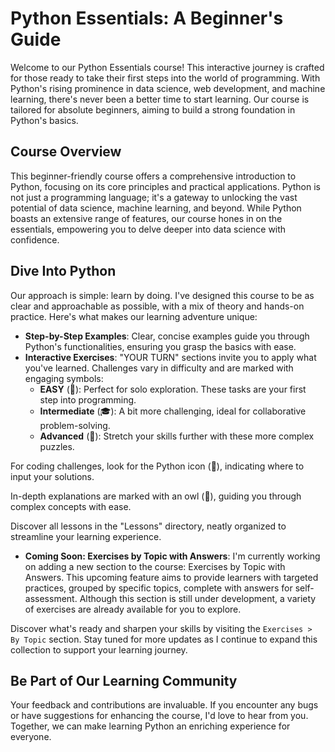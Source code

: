 # Python Essentials: A Beginner's Guide

Welcome to our Python Essentials course! This interactive journey is crafted for those ready to take their first steps into the world of programming. With Python's rising prominence in data science, web development, and machine learning, there's never been a better time to start learning. Our course is tailored for absolute beginners, aiming to build a strong foundation in Python's basics.

## Course Overview

This beginner-friendly course offers a comprehensive introduction to Python, focusing on its core principles and practical applications. Python is not just a programming language; it's a gateway to unlocking the vast potential of data science, machine learning, and beyond. While Python boasts an extensive range of features, our course hones in on the essentials, empowering you to delve deeper into data science with confidence.

## Dive Into Python

Our approach is simple: learn by doing. I've designed this course to be as clear and approachable as possible, with a mix of theory and hands-on practice. Here's what makes our learning adventure unique:

- **Step-by-Step Examples**: Clear, concise examples guide you through Python's functionalities, ensuring you grasp the basics with ease.
- **Interactive Exercises**: "YOUR TURN" sections invite you to apply what you've learned. Challenges vary in difficulty and are marked with engaging symbols:
  - **EASY** (👶): Perfect for solo exploration. These tasks are your first step into programming.
  - **Intermediate** (🎓): A bit more challenging, ideal for collaborative problem-solving.
  - **Advanced** (🧙): Stretch your skills further with these more complex puzzles.

For coding challenges, look for the Python icon (🐍), indicating where to input your solutions.

In-depth explanations are marked with an owl (🦉), guiding you through complex concepts with ease.

Discover all lessons in the "Lessons" directory, neatly organized to streamline your learning experience.

- **Coming Soon: Exercises by Topic with Answers**:
I'm currently working on adding a new section to the course: Exercises by Topic with Answers. This upcoming feature aims to provide learners with targeted practices, grouped by specific topics, complete with answers for self-assessment. Although this section is still under development, a variety of exercises are already available for you to explore.

Discover what's ready and sharpen your skills by visiting the `Exercises > By Topic` section. Stay tuned for more updates as I continue to expand this collection to support your learning journey.

## Be Part of Our Learning Community

Your feedback and contributions are invaluable. If you encounter any bugs or have suggestions for enhancing the course, I'd love to hear from you. Together, we can make learning Python an enriching experience for everyone.